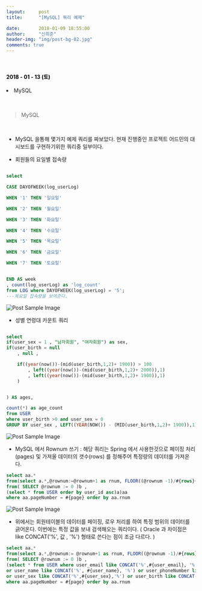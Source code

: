 ```yaml
---
layout:     post
title:      "[MySQL] 쿼리 예제"

date:       2018-01-09 18:55:00
author:     "신희준"
header-img: "img/post-bg-02.jpg"
comments: true
---
```


<head>
 <meta property="og:type" content="MySQL">
 <meta property="og:title" content="MySQL">
 <meta property="og:description" content="MySQL rownum, 회원의 성비율 구하기, 회원의 연령대별 쿼리, 회원의 접속량 쿼리">
 <meta property="og:url" content="http://shj7242.github.io/2018/01/13/MySQL/">

 <meta name="twitter:card" content="MySQL">
  <meta name="twitter:title" content="MySQL">
  <meta name="twitter:description" content="MySQL rownum, 회원의 성비율 구하기, 회원의 연령대별 쿼리, 회원의 접속량 쿼리">
  <meta name="FACEBOOK:domain" content="http://shj7242.github.io/2018/01/13/MySQL/">
  <meta name="facebook:card" content="MySQL">
   <meta name="facebook:title" content="MySQL">
   <meta name="facebook:description" content="MySQL rownum, 회원의 성비율 구하기, 회원의 연령대별 쿼리, 회원의 접속량 쿼리">
   <meta name="facebook:domain" content="http://shj7242.github.io/2018/01/13/MySQL/">


 </head>

<br>
<H4 style ="font-weight:bold; color:black;"> </H4>

<H4 style ="font-weight:bold; color : black">2018 - 01 - 13 (토)</H4>
<li>MySQL</li>

<br>
<br>

>MySQL

<br>

* MySQL 을통해 몇가지 예제 쿼리를 짜보았다. 현재 진행중인 프로젝트 어드민의 대시보드를 구현하기위한 쿼리중 일부이다.

* 회원들의 요일별 접속량

~~~sql

select

CASE DAYOFWEEK(log_userLog)

WHEN '1' THEN '일요일'

WHEN '2' THEN '월요일'

WHEN '3' THEN '화요일'

WHEN '4' THEN '수요일'

WHEN '5' THEN '목요일'

WHEN '6' THEN '금요일'

WHEN '7' THEN '토요일'


END AS week
, count(log_userLog) as 'log_count'
from LOG where DAYOFWEEK(log_userLog) = '5';
---목요일 접속량을 보여준다.
~~~



<img src="{{ site.baseurl }}/img/query1.JPG" alt="Post Sample Image">


* 성별 연령대 카운트 쿼리

~~~sql

select
if(user_sex = 1 , "남자회원", "여자회원") as sex,
if(user_birth = null
	, null ,

	if((year(now())-(mid(user_birth,1,2)+ 1900)) > 100
		, left((year(now())-(mid(user_birth,1,2)+ 2000)),1)
		, left((year(now())-(mid(user_birth,1,2)+ 1900)),1)
	)


) AS ages,

count(*) as age_count
from USER
where user_birth >0 and user_sex = 0
GROUP BY user_sex , LEFT((YEAR(NOW()) - (MID(user_birth,1,2)+ 1900)),1);
~~~


<img src="{{ site.baseurl }}/img/query2.JPG" alt="Post Sample Image">


* MySQL 에서 Rownum 쓰기 : 해당 쿼리는 Spring 에서 사용한것으로 페이징 처리(pages) 및 가져올 데이터의 갯수(rows) 를 정해주어 특정량의 데이터를 가져온다.

~~~sql
select aa.*
from(select a.*,@rownum:=@rownum+1 as rnum, FLOOR((@rownum -1)/#{rows}+1) pageNumber
from( SELECT @rownum := 0 )b ,
(select * from USER order by user_id asc)a)aa
where aa.pageNumber = #{page} order by aa.rnum
~~~


<img src="{{ site.baseurl }}/img/query3.JPG" alt="Post Sample Image">

* 위에서는 회원테이블의 데이터를 페이징, 로우 처리를 하여 특정 범위의 데이터를 긁어온다. 이번에는 특정 값을 보내 검색해오는 쿼리이다. ( Oracle 과 차이점은 like CONCAT('%', 값 , '%') 형태로 쓴다는 점이 조금 다르다. )

~~~sql
select aa.*
from(select a.*,@rownum:= @rownum+1 as rnum, FLOOR((@rownum -1)/#{rows}+1) pageNumber
from( SELECT @rownum := 0 )b ,
(select * from USER where user_email like CONCAT('%',#{user_email}, '%')
or user_name like CONCAT('%', #{user_name}, '%') or user_phoneNumber like CONCAT ('%',#{user_phoneNumber},'%') or user_status like CONCAT('%', #{user_status},'%')
or user_sex like CONCAT('%',#{user_sex},'%') or user_birth like CONCAT('%',#{user_birth},'%') order by user_id asc)a)aa
where aa.pageNumber = #{page} order by aa.rnum
~~~
